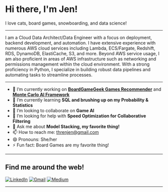 # Hi there, I'm Jen!

I love cats, board games, snowboarding, and data science!

---

I am a Cloud Data Architect/Data Engineer with a focus on deployment, backend development, and automation. I have extensive experience with numerous AWS cloud services including Lambda, ECS/Fargate, Redshift, RDS, DynamoDB, ElastiCache, S3, and more. Beyond AWS service usage, I am also proficient in areas of AWS infrastructure such as networking and permissions management within the cloud environment. With a strong proficiency in Python, I specialize in building robust data pipelines and automating tasks to streamline processes.

---

- 🔭 I’m currently working on  [**BoardGameGeek Games Recommender**](https://github.com/threnjen/boardgamegeek) and [**Monte Carlo AI Framework**](https://github.com/threnjen/azul_summer_pavilion)
- 🌱 I’m currently learning **SQL and brushing up on my Probability & Statistics**
- 👯 I’m looking to collaborate on **Game AI**
- 🤔 I’m looking for help with **Speed Optimization for Collaborative Filtering**
- 💬 Ask me about **Model Stacking, my favorite thing!**
- 📫 How to reach me: threnjen@gmail.com
- 😄 Pronouns: She/her
- ⚡ Fun fact: Board Games are my favorite thing!

---

## Find me around the web!

[![LinkedIn](https://img.shields.io/badge/linkedin-%230077B5.svg?style=for-the-badge&logo=linkedin&logoColor=white)](https://www.linkedin.com/in/jennifer-wadkins/) [![Gmail](https://img.shields.io/badge/Gmail-D14836?style=for-the-badge&logo=gmail&logoColor=white)](mailto:threnjen@gmail.com)  [![Medium](https://img.shields.io/badge/Medium-12100E?style=for-the-badge&logo=medium&logoColor=white)](https://threnjen.medium.com/)  


---



<!--
**threnjen/threnjen** is a ✨ _special_ ✨ repository because its `README.md` (this file) appears on your GitHub profile.

Here are some ideas to get you started:


-->
